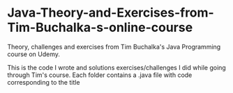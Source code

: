 # Java-Theory-and-Exercises-from-Tim-Buchalka-s-online-course
Theory, challenges and exercises from Tim Buchalka's Java Programming course on Udemy.

This is the code I wrote and solutions exercises/challenges I did while going through Tim's course. 
Each folder contains a .java file with code corresponding to the title
